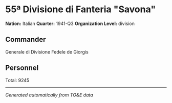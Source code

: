 # 55ª Divisione di Fanteria "Savona"

**Nation:** Italian
**Quarter:** 1941-Q3
**Organization Level:** division

## Commander

Generale di Divisione Fedele de Giorgis

## Personnel

Total: 9245

---
*Generated automatically from TO&E data*
